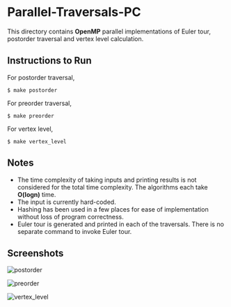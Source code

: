 # Parallel-Traversals-PC

This directory contains **OpenMP** parallel implementations of Euler tour, postorder traversal and vertex level calculation.

## Instructions to Run

For postorder traversal,

```
$ make postorder
```

For preorder traversal,

```
$ make preorder
```

For vertex level,

```
$ make vertex_level
```

## Notes

- The time complexity of taking inputs and printing results is not considered for the total time complexity. The algorithms each take **O(logn)** time.
- The input is currently hard-coded.
- Hashing has been used in a few places for ease of implementation without loss of program correctness.
- Euler tour is generated and printed in each of the traversals. There is no separate command to invoke Euler tour.

## Screenshots

![postorder](https://user-images.githubusercontent.com/58718144/193327702-8d424bae-4fea-4ce4-9702-673c7996d9b5.png)

![preorder](https://user-images.githubusercontent.com/58718144/193327801-c17923bf-09e3-4ae4-bee5-f4dad8981621.png)

![vertex_level](https://user-images.githubusercontent.com/58718144/193327870-d7dd928b-1df3-416a-941f-4452c310141e.png)
